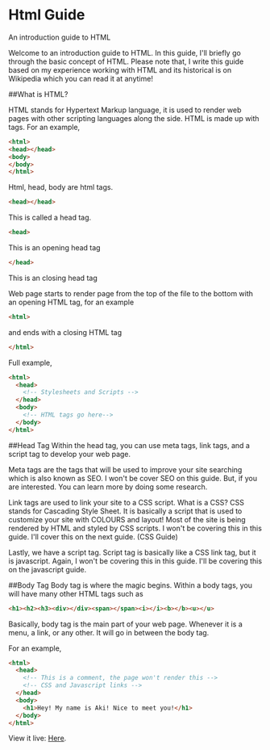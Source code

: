 # Html Guide
An introduction guide to HTML

Welcome to an introduction guide to HTML. In this guide, I'll briefly go through the basic concept of HTML. Please note that, I write this guide based on my experience working with HTML and its historical is on Wikipedia which you can read it at anytime!

##What is HTML?

HTML stands for Hypertext Markup language, it is used to render web pages with other scripting languages along the side.
HTML is made up with tags. For an example,
```html
<html>
<head></head>
<body>
</body>
</html>
```
Html, head, body are html tags.
```html
<head></head>
```
This is called a head tag.
```html
<head>
```
This is an opening head tag
```html
</head>
```
This is an closing head tag

Web page starts to render page from the top of the file to the bottom with an opening HTML tag, for an example
```html
<html>
```
and ends with a closing HTML tag
```html
</html>
```

Full example,
```html
<html>
  <head>
    <!-- Stylesheets and Scripts -->
  </head>
  <body>
    <!-- HTML tags go here-->
  </body>
</html>
```

##Head Tag
Within the head tag, you can use meta tags, link tags, and a script tag to develop your web page.

Meta tags are the tags that will be used to improve your site searching which is also known as SEO. I won't be cover SEO on this guide. But, if you are interested. You can learn more by doing some research.

Link tags are used to link your site to a CSS script. What is a CSS? CSS stands for Cascading Style Sheet. It is basically a script that is used to customize your site with COLOURS and layout! Most of the site is being rendered by HTML and styled by CSS scripts. I won't be covering this in this guide. I'll cover this on the next guide. (CSS Guide)

Lastly, we have a script tag. Script tag is basically like a CSS link tag, but it is javascript. Again, I won't be covering this in this guide. I'll be covering this on the javascript guide.

##Body Tag
Body tag is where the magic begins. Within a body tags, you will have many other HTML tags such as
```html
<h1><h2><h3><div></div><span></span><i></i><b></b><u></u>
```

Basically, body tag is the main part of your web page. Whenever it is a menu, a link, or any other. It will go in between the body tag.

For an example,

```html
<html>
  <head>
    <!-- This is a comment, the page won't render this -->
    <!-- CSS and Javascript links -->
  </head>
  <body>
    <h1>Hey! My name is Aki! Nice to meet you!</h1>
  </body>
</html>
```

View it live: [Here](https://akkarachaiwangcharoensap.github.io/HtmlGuide/).

